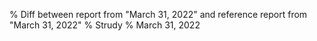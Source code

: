 % Diff between report from "March 31, 2022" and reference report from "March 31, 2022"
% Strudy
% March 31, 2022


